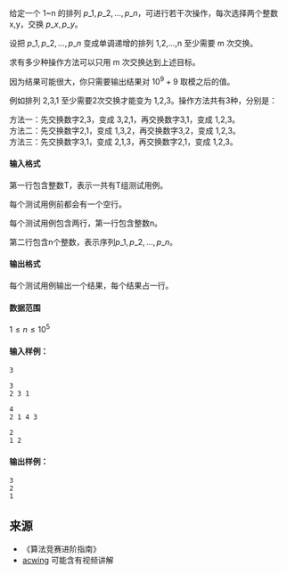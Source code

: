 给定一个 1~n 的排列 $p\_1,p\_2,…,p\_n$，可进行若干次操作，每次选择两个整数 x,y，交换 $p\_x,p\_y$。

设把 $p\_1,p\_2,…,p\_n$ 变成单调递增的排列 1,2,…,n 至少需要 m 次交换。

求有多少种操作方法可以只用 m 次交换达到上述目标。

因为结果可能很大，你只需要输出结果对 $10^9+9$ 取模之后的值。

例如排列 2,3,1 至少需要2次交换才能变为 1,2,3。操作方法共有3种，分别是：

方法一：先交换数字2,3，变成 3,2,1，再交换数字3,1，变成 1,2,3。  
方法二：先交换数字2,1，变成 1,3,2，再交换数字3,2，变成 1,2,3。  
方法三：先交换数字3,1，变成 2,1,3，再交换数字2,1，变成 1,2,3。

#### 输入格式

第一行包含整数T，表示一共有T组测试用例。

每个测试用例前都会有一个空行。

每个测试用例包含两行，第一行包含整数n。

第二行包含n个整数，表示序列$p\_1,p\_2,…,p\_n$。

#### 输出格式

每个测试用例输出一个结果，每个结果占一行。

#### 数据范围

$1 \le n \le 10^5$

#### 输入样例：

```
3

3
2 3 1

4
2 1 4 3

2
1 2
```

#### 输出样例：

```
3
2
1
```

## 来源 
- 《算法竞赛进阶指南》
- [acwing](https://www.acwing.com/problem/content/214/) 可能含有视频讲解